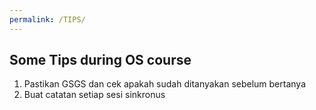 ```yaml
---
permalink: /TIPS/
---
```


## Some Tips during OS course
1. Pastikan GSGS dan cek apakah sudah ditanyakan sebelum bertanya
2. Buat catatan setiap sesi sinkronus

